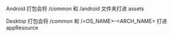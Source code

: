 Android 打包会将
/common 和 /android 文件夹打进 assets

Desktop 打包会将
/common 和 /<OS_NAME>-<ARCH_NAME> 打进 appResource